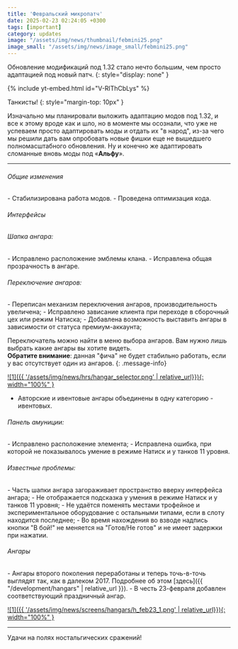 ```yaml
---
title: 'Февральский микропатч'
date: 2025-02-23 02:24:05 +0300
tags: [important]
category: updates
image: "/assets/img/news/thumbnail/febmini25.png"
image_small: "/assets/img/news/image_small/febmini25.png"
---
```

Обновление модификаций под 1.32 стало нечто большим, чем просто адаптацией под новый патч.
{: style="display: none" }

{% include yt-embed.html id="V-RlThCbLys" %}

Танкисты!
{: style="margin-top: 10px" }

Изначально мы планировали выложить адаптацию модов под 1.32, и все к этому вроде как и шло, но в моменте мы осознали, что уже не успеваем просто адаптировать моды и отдать их "в народ", из-за чего мы решили дать вам опробовать новые фишки еще не вышедшего полномасштабного обновления. Ну и конечно же адаптировать сломанные вновь моды под «**Альфу**».

---

<h6>Общие изменения</h6>
- Стабилизирована работа модов.
- Проведена оптимизация кода.

<h6>Интерфейсы</h6>

<h6>Шапка ангара:</h6>
- Исправлено расположение эмблемы клана.
- Исправлена общая прозрачность в ангаре.
<h6>Переключение ангаров:</h6>
- Переписан механизм переключения ангаров, производительность увеличена;
- Исправлено зависание клиента при переходе в сборочный цех или режим Натиска;
- Добавлена возможность выставить ангары в зависимости от статуса премиум-аккаунта;

Переключатель можно найти в меню выбора ангаров. Вам нужно лишь выбрать какие ангары вы хотите видеть.  
**Обратите внимание**: данная "фича" не будет стабильно работать, если у вас отсутствует один из ангаров.
{: .message-info}

[![1]({{ '/assets/img/news/hrs/hangar_selector.png' | relative_url}}){: width="100%" }](/assets/img/news/hrs/hangar_selector.png)

- Авторские и ивентовые ангары объединены в одну категорию - ивентовых.

<h6>Панель амуниции:</h6>
- Исправлено расположение элемента;
- Исправлена ошибка, при которой не показывалось умение в режиме Натиск и у танков 11 уровня.

<h6>Известные проблемы:</h6>
- Часть шапки ангара загораживает пространство вверху интерфейса ангара;
- Не отображается подсказка у умения в режиме Натиск и у танков 11 уровня;
- Не удаётся поменять местами трофейное и экспериментальное оборудование с остальными типами, если в слоту находится последнее;
- Во время нахождения во взводе надпись кнопки "В бой!" не меняется на "Готов/Не готов" и не имеет задержки при нажатии.

<h6>Ангары</h6>
- Ангары второго поколения переработаны и теперь точь-в-точь выглядят так, как в далеком 2017. Подробнее об этом [здесь]({{ "/development/hangars" | relative_url }}).
- В честь 23-февраля добавлен соответствующий праздничный ангар.

[![1]({{ '/assets/img/news/screens/hangars/h_feb23_1.png' | relative_url}}){: width="100%" }](/assets/img/news/screens/hangars/h_feb23_1.png)

---

Удачи на полях ностальгических сражений!